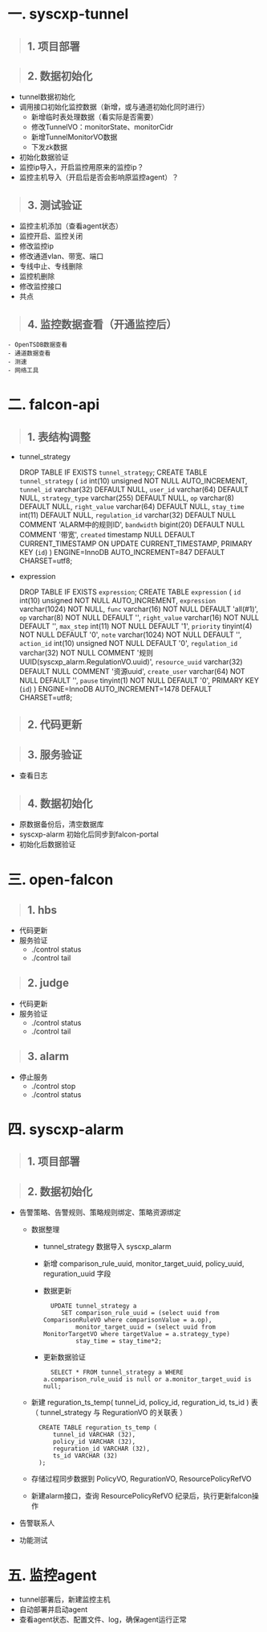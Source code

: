 # 一. syscxp-tunnel
> ## 1. 项目部署

> ## 2. 数据初始化
+ tunnel数据初始化
+ 调用接口初始化监控数据（新增，或与通道初始化同时进行）
    - 新增临时表处理数据（看实际是否需要）
    - 修改TunnelVO：monitorState、monitorCidr
    - 新增TunnelMonitorVO数据
    - 下发zk数据
+ 初始化数据验证
+ 监控ip导入，开启监控用原来的监控ip？
+ 监控主机导入（开启后是否会影响原监控agent）？

> ## 3. 测试验证
+ 监控主机添加（查看agent状态）
+ 监控开启、监控关闭
+ 修改监控ip
+ 修改通道vlan、带宽、端口
+ 专线中止、专线删除
+ 监控机删除
+ 修改监控接口
+ 共点

> ## 4. 监控数据查看（开通监控后）
    - OpenTSDB数据查看
    - 通道数据查看 
    - 测速
    - 网络工具

# 二. falcon-api
> ## 1. 表结构调整
+ tunnel_strategy


    DROP TABLE IF EXISTS `tunnel_strategy`;
    CREATE TABLE `tunnel_strategy` (
      `id` int(10) unsigned NOT NULL AUTO_INCREMENT,
      `tunnel_id` varchar(32) DEFAULT NULL,
      `user_id` varchar(64) DEFAULT NULL,
      `strategy_type` varchar(255) DEFAULT NULL,
      `op` varchar(8) DEFAULT NULL,
      `right_value` varchar(64) DEFAULT NULL,
      `stay_time` int(11) DEFAULT NULL,
      `regulation_id` varchar(32) DEFAULT NULL COMMENT 'ALARM中的规则ID',
      `bandwidth` bigint(20) DEFAULT NULL COMMENT '带宽',
      `created` timestamp NULL DEFAULT CURRENT_TIMESTAMP ON UPDATE CURRENT_TIMESTAMP,
      PRIMARY KEY (`id`)
    ) ENGINE=InnoDB AUTO_INCREMENT=847 DEFAULT CHARSET=utf8;

+ expression


    DROP TABLE IF EXISTS `expression`;
    CREATE TABLE `expression` (
      `id` int(10) unsigned NOT NULL AUTO_INCREMENT,
      `expression` varchar(1024) NOT NULL,
      `func` varchar(16) NOT NULL DEFAULT 'all(#1)',
      `op` varchar(8) NOT NULL DEFAULT '',
      `right_value` varchar(16) NOT NULL DEFAULT '',
      `max_step` int(11) NOT NULL DEFAULT '1',
      `priority` tinyint(4) NOT NULL DEFAULT '0',
      `note` varchar(1024) NOT NULL DEFAULT '',
      `action_id` int(10) unsigned NOT NULL DEFAULT '0',
      `regulation_id` varchar(32) NOT NULL COMMENT '规则UUID(syscxp_alarm.RegulationVO.uuid)',
      `resource_uuid` varchar(32) DEFAULT NULL COMMENT '资源uuid',
      `create_user` varchar(64) NOT NULL DEFAULT '',
      `pause` tinyint(1) NOT NULL DEFAULT '0',
      PRIMARY KEY (`id`)
    ) ENGINE=InnoDB AUTO_INCREMENT=1478 DEFAULT CHARSET=utf8;

> ## 2. 代码更新
    
> ## 3. 服务验证
+ 查看日志

> ## 4. 数据初始化
+ 原数据备份后，清空数据库 
+ syscxp-alarm 初始化后同步到falcon-portal
+ 初始化后数据验证

# 三. open-falcon

> ## 1. hbs
+ 代码更新
+ 服务验证
    - ./control status
    - ./control tail

> ## 2. judge
+ 代码更新
+ 服务验证
    - ./control status
    - ./control tail

> ## 3. alarm
+ 停止服务
    - ./control stop
    - ./control status

# 四. syscxp-alarm
> ## 1. 项目部署

> ## 2. 数据初始化
+ 告警策略、告警规则、策略规则绑定、策略资源绑定
    - 数据整理
	    - tunnel_strategy 数据导入 syscxp_alarm
	    - 新增 comparison_rule_uuid, monitor_target_uuid, policy_uuid, reguration_uuid 字段
	    - 数据更新
	    
                UPDATE tunnel_strategy a 
                   SET comparison_rule_uuid = (select uuid from ComparisonRuleVO where comparisonValue = a.op), 
                       monitor_target_uuid = (select uuid from MonitorTargetVO where targetValue = a.strategy_type)
                       stay_time = stay_time*2;
        - 更新数据验证
            
                SELECT * FROM tunnel_strategy a WHERE a.comparison_rule_uuid is null or a.monitor_target_uuid is null;
            
	- 新建 reguration_ts_temp( tunnel_id, policy_id, reguration_id, ts_id ) 表（ tunnel_strategy 与 RegurationVO 的关联表 ）
            
            CREATE TABLE reguration_ts_temp (
            	tunnel_id VARCHAR (32),
            	policy_id VARCHAR (32),
            	reguration_id VARCHAR (32),
            	ts_id VARCHAR (32)
            );
    
    - 存储过程同步数据到 PolicyVO, RegurationVO, ResourcePolicyRefVO
    
    - 新建alarm接口，查询 ResourcePolicyRefVO 纪录后，执行更新falcon操作 

+ 告警联系人
    
+ 功能测试

# 五. 监控agent
+ tunnel部署后，新建监控主机
+ 自动部署并启动agent
+ 查看agent状态、配置文件、log，确保agent运行正常